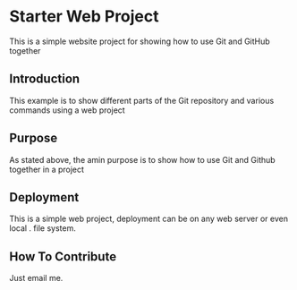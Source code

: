 # Starter Web Project

This is a simple website project for showing how to use Git and GitHub together

## Introduction

This example is to show different parts of the Git repository and various
commands using a web project

## Purpose

As stated above, the amin purpose is to show how to use Git and Github together in a project

## Deployment

This is a simple web project, deployment can be on any web server or even local . file system.

## How To Contribute

Just email me.
